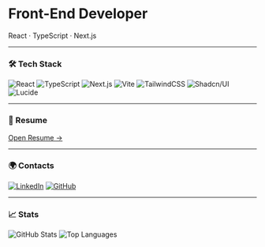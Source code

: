 # Front-End Developer  
React · TypeScript · Next.js 

---

### 🛠️ Tech Stack  
![React](https://img.shields.io/badge/-React-20232a?style=for-the-badge&logo=react&logoColor=61dafb)
![TypeScript](https://img.shields.io/badge/-TypeScript-3178C6?style=for-the-badge&logo=typescript&logoColor=white)
![Next.js](https://img.shields.io/badge/-Next.js-000000?style=for-the-badge&logo=nextdotjs&logoColor=white)
![Vite](https://img.shields.io/badge/-Vite-646CFF?style=for-the-badge&logo=vite&logoColor=white)
![TailwindCSS](https://img.shields.io/badge/-TailwindCSS-06B6D4?style=for-the-badge&logo=tailwindcss&logoColor=white)
![Shadcn/UI](https://img.shields.io/badge/-Shadcn/UI-18181b?style=for-the-badge&logoColor=white)
![Lucide](https://img.shields.io/badge/-Lucide-000000?style=for-the-badge&logoColor=white)

---

### 📄 Resume  
[Open Resume →](https://docs.google.com/document/d/1v-TCmKmpc7S0uX6qz9FV0k3c0Dei15gSNlOvH0L1H6c/edit?usp=sharing)

---

### 🌍 Contacts  
[![LinkedIn](https://img.shields.io/badge/-LinkedIn-0A66C2?style=flat&logo=linkedin&logoColor=white)](https://www.linkedin.com/in/litakk/)
[![GitHub](https://img.shields.io/badge/-GitHub-181717?style=flat&logo=github&logoColor=white)](https://github.com/litakk)

---

### 📈 Stats  
![GitHub Stats](https://github-readme-stats.vercel.app/api?username=litakk&show_icons=true&count_private=true&hide=prs&theme=transparent)
![Top Languages](https://github-readme-stats.vercel.app/api/top-langs/?username=litakk&layout=compact&theme=transparent)
